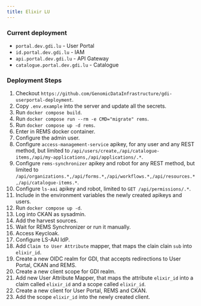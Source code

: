 ```yaml
---
title: Elixir LU
---
```

<!--
SPDX-FileCopyrightText: 2024 PNED G.I.E.

SPDX-License-Identifier: CC-BY-4.0
-->

### Current deployment
- `portal.dev.gdi.lu` - User Portal
- `id.portal.dev.gdi.lu` - IAM
- `api.portal.dev.gdi.lu` - API Gateway
- `catalogue.portal.dev.gdi.lu` - Catalogue

### Deployment Steps

1. Checkout `https://github.com/GenomicDataInfrastructure/gdi-userportal-deployment`.
2. Copy `.env.example` into the server and update all the secrets.
3. Run `docker compose build`.
4. Run `docker compose run --rm -e CMD="migrate" rems`.
5. Run `docker compose up -d rems`.
6. Enter in REMS docker container.
7. Configure the admin user.
8. Configure `access-management-service` apikey, for any user and any REST method, but limited to `/api/users/create,/api/catalogue-items,/api/my-applications,/api/applications/.*`.
9. Configure `rems-synchronizer` apikey and robot for any REST method, but limited to `/api/organizations.*,/api/forms.*,/api/workflows.*,/api/resources.*,/api/catalogue-items.*`.
10. Configure `ls-aai` apikey and robot, limited to `GET /api/permissions/.*`.
11. Include in the environment variables the newly created apikeys and users.
12. Run `docker compose up -d`.
13. Log into CKAN as sysadmin.
14. Add the harvest sources.
15. Wait for REMS Synchronizer or run it manually.
16. Access Keycloak.
17. Configure LS-AAI IdP.
18. Add `Claim to User Attribute` mapper, that maps the clain clain `sub` into `elixir_id`.
19. Create a new OIDC realm for GDI, that accepts redirections to User Portal, CKAN and REMS.
20. Create a new client scope for GDI realm.
21. Add new User Attribute Mapper, that maps the attribute `elixir_id` into a claim called `elixir_id` and a scope called `elixir_id`.
22. Create a new client for User Portal, REMS and CKAN.
23. Add the scope `elixir_id` into the newly created client.
